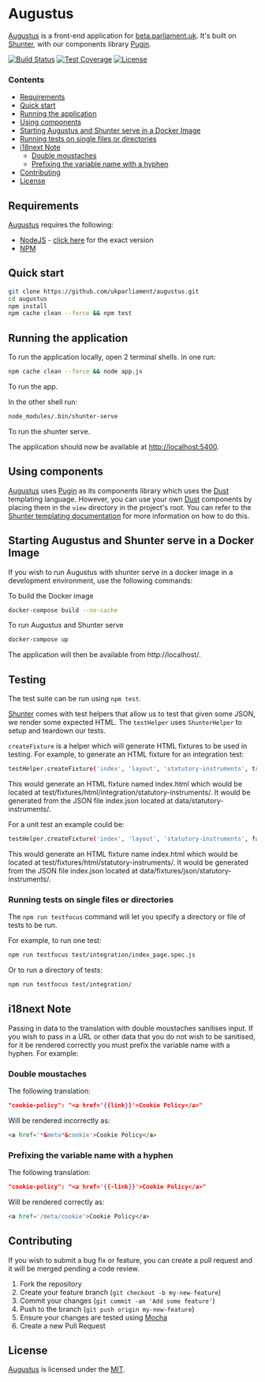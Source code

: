 # Augustus
[Augustus][augustus] is a front-end application for [beta.parliament.uk][beta]. It's built on [Shunter][shunter], with our components library [Pugin][pugin].

[![Build Status][shield-travis]][info-travis] [![Test Coverage][shield-coveralls]][info-coveralls] [![License][shield-license]][info-license]

### Contents
<!-- START doctoc generated TOC please keep comment here to allow auto update -->
<!-- DON'T EDIT THIS SECTION, INSTEAD RE-RUN doctoc TO UPDATE -->


- [Requirements](#requirements)
- [Quick start](#quick-start)
- [Running the application](#running-the-application)
- [Using components](#using-components)
- [Starting Augustus and Shunter serve in a Docker Image](#starting-augustus-and-shunter-serve-in-a-docker-image)
- [Running tests on single files or directories](#running-tests-on-single-files-or-directories)
- [i18next Note](#i18next-note)
  - [Double moustaches](#double-moustaches)
  - [Prefixing the variable name with a hyphen](#prefixing-the-variable-name-with-a-hyphen)
- [Contributing](#contributing)
- [License](#license)

<!-- END doctoc generated TOC please keep comment here to allow auto update -->

## Requirements
[Augustus][augustus] requires the following:
* [NodeJS][node] - [click here][node-version] for the exact version
* [NPM][npm]

## Quick start
```bash
git clone https://github.com/ukparliament/augustus.git
cd augustus
npm install
npm cache clean --force && npm test
```

## Running the application
To run the application locally, open 2 terminal shells. In one run:

```bash
npm cache clean --force && node app.js
```
To run the app.

In the other shell run:

```bash
node_modules/.bin/shunter-serve
```
To run the shunter serve.

The application should now be available at [http://localhost:5400][local].

## Using components
[Augustus][augustus] uses [Pugin][pugin] as its components library which uses the [Dust][dust] templating language. However, you can use your own [Dust][dust] components by placing them in the `view` directory in the project's root. You can refer to the [Shunter templating documentation][shunter-templating-docs] for more information on how to do this.

## Starting Augustus and Shunter serve in a Docker Image   
If you wish to run Augustus with shunter serve in a docker image in a development environment, use the following commands:  

To build the Docker image  

```bash
docker-compose build --no-cache
```

To run Augustus and Shunter serve  
```bash
docker-compose up
```
The application will then be available from http://localhost/.

## Testing
The test suite can be run using `npm test`.

[Shunter][shunter] comes with test helpers that allow us to test that given some JSON, we render some expected HTML.  The `testHelper` uses `ShunterHelper` to setup and teardown our tests.  

`createFixture` is a helper which will generate HTML fixtures to be used in testing.  For example, to generate an HTML fixture for an integration test:
```bash
testHelper.createFixture('index', 'layout', 'statutory-instruments', true)
```
This would generate an HTML fixture named index.html which would be located at test/fixtures/html/integration/statutory-instruments/.
It would be generated from the JSON file index.json located at data/statutory-instruments/.

For a unit test an example could be:
```bash
testHelper.createFixture('index', 'layout', 'statutory-instruments', false)
```
This would generate an HTML fixture name index.html which would be located at test/fixtures/html/statutory-instruments/.  It would be generated from the JSON file index.json located at data/fixtures/json/statutory-instruments/.

### Running tests on single files or directories
The `npm run testfocus` command will let you specify a directory or file of tests to be run.

For example, to run one test:
```bash
npm run testfocus test/integration/index_page.spec.js
```

Or to run a directory of tests:
```bash
npm run testfocus test/integration/
```

## i18next Note
Passing in data to the translation with double moustaches sanitises input. If you wish to pass in a URL or other data that you do not wish to be sanitised, for it be rendered correctly you must prefix the variable name with a hyphen. For example:

### Double moustaches
The following translation:
```json
"cookie-policy": "<a href='{{link}}'>Cookie Policy</a>"
```  
Will be rendered incorrectly as:  
```html
<a href='*&meta*&cookie'>Cookie Policy</a>
```  

### Prefixing the variable name with a hyphen
The following translation:
```json
"cookie-policy": "<a href='{{-link}}'>Cookie Policy</a>"
```
Will be rendered correctly as:  
```html
<a href='/meta/cookie'>Cookie Policy</a>
```

## Contributing
If you wish to submit a bug fix or feature, you can create a pull request and it will be merged pending a code review.

1. Fork the repository
1. Create your feature branch (`git checkout -b my-new-feature`)
1. Commit your changes (`git commit -am 'Add some feature'`)
1. Push to the branch (`git push origin my-new-feature`)
1. Ensure your changes are tested using [Mocha][mocha]
1. Create a new Pull Request

## License
[Augustus][augustus] is licensed under the [MIT][info-license].

[augustus]: https://github.com/ukparliament/augustus
[beta]: https://beta.parliament.uk
[shunter]: https://github.com/springernature/shunter
[pugin]: https://github.com/ukparliament/pugin-components
[dust]: http://www.dustjs.com/
[node]: https://nodejs.org/
[node-version]: https://github.com/ukparliament/augustus/blob/master/.nvmrc
[npm]: https://www.npmjs.com/
[local]: http://localhost:5400
[pugin-components]: https://www.npmjs.com/package/pugin-components
[mocha]: https://mochajs.org/
[shunter-templating-docs]: https://shunter.readthedocs.io/en/latest/usage/templates/

[info-travis]:   https://travis-ci.org/ukparliament/augustus
[shield-travis]: https://img.shields.io/travis/ukparliament/augustus.svg

[info-coveralls]:   https://coveralls.io/github/ukparliament/augustus
[shield-coveralls]: https://img.shields.io/coveralls/ukparliament/augustus.svg

[info-license]:   https://github.com/ukparliament/augustus/blob/master/LICENSE
[shield-license]: https://img.shields.io/badge/license-MIT-blue.svg

